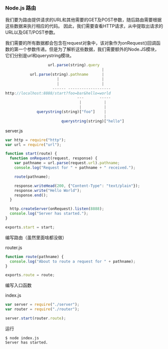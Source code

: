 <h3>Node.js 路由</h3>
我们要为路由提供请求的URL和其他需要的GET及POST参数，随后路由需要根据这些数据来执行相应的代码。
因此，我们需要查看HTTP请求，从中提取出请求的URL以及GET/POST参数。

我们需要的所有数据都会包含在request对象中，该对象作为onRequest()回调函数的第一个参数传递。但是为了解析这些数据，我们需要额外的Node.JS模块，它们分别是url和querystring模块。

```javascript
                   url.parse(string).query
                                           |
           url.parse(string).pathname      |
                       |                   |
                       |                   |
                     ------ -------------------
http://localhost:8888/start?foo=bar&hello=world
                                ---       -----
                                 |          |
                                 |          |
              querystring(string)["foo"]    |
                                            |
                         querystring(string)["hello"]
```

server.js
```javascript
var http = require("http");
var url = require("url");

function start(route) {
  function onRequest(request, response) {
    var pathname = url.parse(request.url).pathname;
    console.log("Request for " + pathname + " received.");

    route(pathname);

    response.writeHead(200, {"Content-Type": "text/plain"});
    response.write("Hello World");
    response.end();
  }

  http.createServer(onRequest).listen(8888);
  console.log("Server has started.");
}

exports.start = start;
```
编写路由（虽然里面啥都没做）

router.js
```javascript
function route(pathname) {
  console.log("About to route a request for " + pathname);
}

exports.route = route;

```
编写入口函数

index.js

```javascript
var server = require("./server");
var router = require("./router");

server.start(router.route);
```
运行


```
$ node index.js
Server has started.
```










